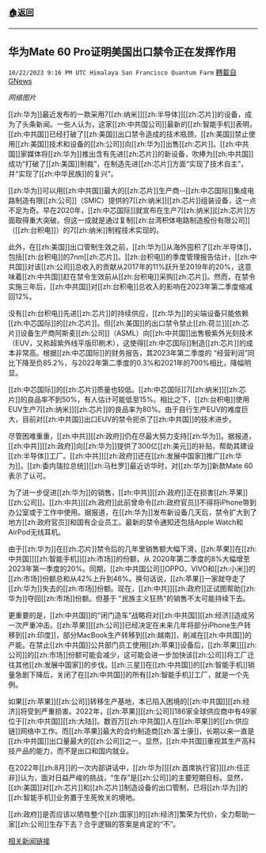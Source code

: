 ###  [:house:返回](README.md)
---


## 华为Mate 60 Pro证明美国出口禁令正在发挥作用
`10/22/2023 9:16 PM UTC Himalaya San Francisco Quantum Farm` [轉載自GNews](https://gnews.org/articles/1867281)

*网络图片*

[[zh:华为]]最近发布的一款采用7[[zh:纳米]][[zh:半导体]][[zh:芯片]]的设备，成为了头条新闻。一些人认为，这家[[zh:中共国公司]]最新的[[zh:智能手机]]表明，[[zh:中共国]]已经打破了[[zh:美国]]出口禁令造成的技术瓶颈，[[zh:美国]]禁止使用[[zh:美国]]技术和设备的[[zh:公司]]向[[zh:华为]]出售[[zh:芯片]]。[[zh:中共国]]家媒体将[[zh:华为]]推出含有先进[[zh:芯片]]的新设备，吹捧为[[zh:中共国]]成功“打破了[[zh:美国]]制裁”，在制造先进[[zh:芯片]]方面“实现了技术自主”，并“实现了[[zh:中华民族]]的复兴”。

[[zh:华为]]可以用[[zh:中共国]]最大的[[zh:芯片]]生产商--[[zh:中芯国际]]集成电路制造有限[[zh:公司]]（SMIC）提供的7[[zh:纳米]][[zh:芯片]]组装设备，这一点不足为奇。早在2020年，[[zh:中芯国际]]就宣布在生产7[[zh:纳米]][[zh:芯片]]方面取得重大突破。但这一成就是通过复制[[zh:台湾积体电路制造股份有限公司]]（[[zh:台积电]]）的7[[zh:纳米]]制程技术实现的。

此外，在[[zh:美国]]出口管制生效之前，[[zh:华为]]从海外囤积了[[zh:半导体]]，包括[[zh:台积电]]的7nm[[zh:芯片]]。[[zh:台积电]]的季度管理报告估计，[[zh:中共国]]对该[[zh:公司]]总收入的贡献从2017年的11%跃升至2019年的20%，这意味着[[zh:中共国]]赶在禁令生效前从[[zh:台积电]]采购[[zh:芯片]]。然而，在禁令实施三年后，[[zh:中共国]]对[[zh:台积电]]总收入的影响在2023年第二季度缩减回12%。

没有[[zh:台积电]]先进[[zh:芯片]]的持续供应，[[zh:华为]]的尖端设备只能依赖[[zh:中芯国际]]的[[zh:芯片]]。但[[zh:美国]]的出口禁令禁止[[zh:荷兰]][[zh:芯片]]设备生产商阿斯麦[[zh:公司]]（ASML）向[[zh:中共国]]出售极紫外光刻技术（EUV，又称超紫外线平版印刷术），这使得[[zh:中芯国际]]制造[[zh:芯片]]的成本非常高。根据[[zh:中芯国际]]的财务报告，其2023年第二季度的 “经营利润”同比下降至负85.2%，与2022年第二季度的0.3%和2021年的700%相比，降幅明显。

[[zh:中芯国际]]的[[zh:芯片]]质量也较低。[[zh:中芯国际]]7[[zh:纳米]][[zh:芯片]]的良品率不到50%，有人估计可能低至15%。相比之下，[[zh:台积电]]使用EUV生产7[[zh:纳米]][[zh:芯片]]的良品率为80%。由于自行生产EUV的难度巨大，目前对[[zh:中共国]]出口EUV的禁令扼杀了[[zh:中共国]]的技术进步。

尽管困难重重，[[zh:中共]][[zh:政府]]仍在尽最大努力支持[[zh:华为]]。据报道，[[zh:中共]][[zh:政府]]向[[zh:华为]]提供了300亿[[zh:美元]]的补贴，帮助其建设[[zh:半导体]]工厂。[[zh:中共]][[zh:政府]]还在[[zh:发展中国家]]推广[[zh:华为]]。[[zh:委内瑞拉总统]][[zh:马杜罗]]最近访华时，对[[zh:华为]]新款Mate 60表示了认可。

为了进一步促进[[zh:华为]]的销售，[[zh:中共]][[zh:政府]]正在损害[[zh:苹果]][[zh:公司]]。[[zh:中共]][[zh:政府]]此前曾命令[[zh:政府官员]]不得将iPhone带到办公室或于工作中使用。据报道，在[[zh:华为]]发布新设备几天后，禁令扩大到了地方[[zh:政府官员]]和国有企业员工。最新的禁令通知还包括Apple Watch和AirPod无线耳机。

由于[[zh:华为]]在[[zh:芯片]]禁令后的几年里销售额大幅下滑，[[zh:苹果]]在[[zh:中共国]][[zh:智能手机]][[zh:市场]]的份额，从 2020年第二季度的8%大幅增至2023年第一季度的20%。同期，[[zh:中共国公司]]OPPO、VIVO和[[zh:小米]]的[[zh:市场]]份额总和从42%上升到46%。换句话说，[[zh:苹果]]一家就夺走了[[zh:华为]]失去的[[zh:市场]]份额。现在，[[zh:中共]][[zh:政府]]正试图帮助[[zh:华为]]夺回[[zh:市场]]份额。但基于 "民族主义狂热"的销售不太可能持续下去。

更重要的是，[[zh:中共国]]的“闭门造车”战略将对[[zh:中共国]][[zh:经济]]造成另一次严重冲击。[[zh:苹果]][[zh:公司]]已经决定在未来几年将部分iPhone生产转移到[[zh:印度]]，部分MacBook生产转移到[[zh:越南]]，削减在[[zh:中共国]]的产能。在禁止[[zh:中共国]]公共部门员工使用[[zh:苹果]]设备后，[[zh:苹果]][[zh:公司]]的[[zh:市场]]份额可能会减少，这可能会进一步加快该[[zh:公司]]将工厂迁往其他[[zh:发展中国家]]的步伐。[[zh:三星]]在[[zh:中共国]]的[[zh:智能手机]]销量急剧下降后，关闭了在[[zh:中共国]]的所有[[zh:智能手机]]工厂，就是一个先例。

如果[[zh:苹果]][[zh:公司]]转移生产基地，本已陷入困境的[[zh:中共国]][[zh:经济]]将受到严重损害。2022年，[[zh:苹果]][[zh:公司]]186家全球供应商中有49家位于[[zh:中共国]][[zh:大陆]]。数百万[[zh:中共国]]人在[[zh:苹果]]的[[zh:供应链]]网络中工作。而[[zh:苹果]]最大的合约制造商[[zh:富士康]]，长期以来一直是[[zh:中共国]]出口量最大的[[zh:公司]]之一。显然，[[zh:中共国]]重视其生产高科技产品的能力，而不是出口和国内就业。

在2022年[[zh:8月]]的一次内部讲话中，[[zh:华为]][[zh:首席执行官]][[zh:任正非]]认为，面对日益严峻的挑战，“生存”是[[zh:公司]]的主要短期目标。显然，[[zh:美国]]对[[zh:芯片]]和[[zh:芯片]]制造设备的出口管制，已将[[zh:华为]]的[[zh:智能手机]]业务置于生死攸关的境地。

[[zh:政府]]是否应该以牺牲整个[[zh:国家]]的[[zh:经济]]繁荣为代价，全力帮助一家[[zh:公司]]生存下去？合乎逻辑的答案是肯定的“不”。

[相关新闻链接](https://www.hudson.org/economics/mate-60-pro-proves-american-export-bans-are-working)
